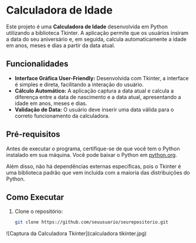 # Calculadora de Idade

Este projeto é uma **Calculadora de Idade** desenvolvida em Python utilizando a biblioteca Tkinter. A aplicação permite que os usuários insiram a data do seu aniversário e, em seguida, calcula automaticamente a idade em anos, meses e dias a partir da data atual.

## Funcionalidades

- **Interface Gráfica User-Friendly:** Desenvolvida com Tkinter, a interface é simples e direta, facilitando a interação do usuário.
- **Cálculo Automático:** A aplicação captura a data atual e calcula a diferença entre a data de nascimento e a data atual, apresentando a idade em anos, meses e dias.
- **Validação de Data:** O usuário deve inserir uma data válida para o correto funcionamento da calculadora.

## Pré-requisitos

Antes de executar o programa, certifique-se de que você tem o Python instalado em sua máquina. Você pode baixar o Python em [python.org](https://www.python.org/downloads/).

Além disso, não há dependências externas específicas, pois o Tkinter é uma biblioteca padrão que vem incluída com a maioria das distribuições do Python.

## Como Executar

1. Clone o repositório:
   ```bash
   git clone https://github.com/seuusuario/seurepositorio.git

![Captura da Calculadora Tkinter](calculadora tikinter.jpg)


